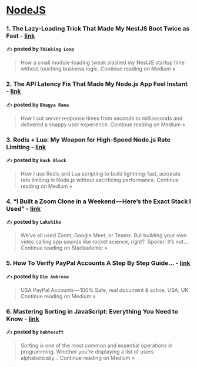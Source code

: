 
<h1><a href=https://medium.com/tag/nodejs/recommended target="_blank" rel="noopener noreferrer">NodeJS</a></h1>
<h3>1. The Lazy-Loading Trick That Made My NestJS Boot Twice as Fast - <a href="https://medium.com/@ThinkingLoop/the-lazy-loading-trick-that-made-my-nestjs-boot-twice-as-fast-8f3c98a42148?source=rss------nodejs-5" target="_blank" rel="noopener noreferrer">link</a></h3>

✍️ **posted by `Thinking Loop`**

<blockquote>How a small module-loading tweak slashed my NestJS startup time without touching business logic.
Continue reading on Medium »</blockquote>

<h3>2. The API Latency Fix That Made My Node.js App Feel Instant - <a href="https://medium.com/@bhagyarana80/the-api-latency-fix-that-made-my-node-js-app-feel-instant-3eb2fd731a04?source=rss------nodejs-5" target="_blank" rel="noopener noreferrer">link</a></h3>

✍️ **posted by `Bhagya Rana`**

<blockquote>How I cut server response times from seconds to milliseconds and delivered a snappy user experience.
Continue reading on Medium »</blockquote>

<h3>3. Redis + Lua: My Weapon for High-Speed Node.js Rate Limiting - <a href="https://medium.com/@connect.hashblock/redis-lua-my-weapon-for-high-speed-node-js-rate-limiting-907baa7583fc?source=rss------nodejs-5" target="_blank" rel="noopener noreferrer">link</a></h3>

✍️ **posted by `Hash Block`**

<blockquote>How I use Redis and Lua scripting to build lightning-fast, accurate rate limiting in Node.js without sacrificing performance.
Continue reading on Medium »</blockquote>

<h3>4.  “I Built a Zoom Clone in a Weekend — Here’s the Exact Stack I Used” - <a href="https://blog.stackademic.com/i-built-a-zoom-clone-in-a-weekend-heres-the-exact-stack-i-used-2fb4ab74fbb0?source=rss------nodejs-5" target="_blank" rel="noopener noreferrer">link</a></h3>

✍️ **posted by `Lakshika`**

<blockquote>We’ve all used Zoom, Google Meet, or Teams. But building your own video calling app sounds like rocket science, right?
 Spoiler: It’s not…
Continue reading on Stackademic »</blockquote>

<h3>5. How To Verify PayPal Accounts A Step By Step Guide… - <a href="https://medium.com/@usukseller63/how-to-verify-paypal-accounts-a-step-by-step-guide-c3263cf29bfc?source=rss------nodejs-5" target="_blank" rel="noopener noreferrer">link</a></h3>

✍️ **posted by `Din Ambrose`**

<blockquote>USA PayPal Accounts — 100% Safe, real document & active, USA, UK
Continue reading on Medium »</blockquote>

<h3>6.  Mastering Sorting in JavaScript: Everything You Need to Know - <a href="https://habtesoft.medium.com/mastering-sorting-in-javascript-everything-you-need-to-know-f5faf558472e?source=rss------nodejs-5" target="_blank" rel="noopener noreferrer">link</a></h3>

✍️ **posted by `habtesoft`**

<blockquote>Sorting is one of the most common and essential operations in programming. Whether you’re displaying a list of users alphabetically…
Continue reading on Medium »</blockquote>

